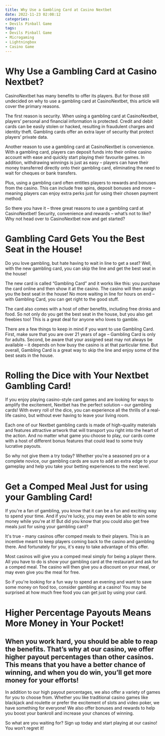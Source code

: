 ```yaml
---
title: Why Use a Gambling Card at Casino Nextbet 
date: 2022-11-23 02:08:12
categories:
- Devils Pinball Game
tags:
- Devils Pinball Game
- Microgaming
- Lightningbox
- Casino Game
---
```



#  Why Use a Gambling Card at Casino Nextbet? 

CasinoNextbet has many benefits to offer its players. But for those still undecided on why to use a gambling card at CasinoNextbet, this article will cover the primary reasons.

The first reason is security. When using a gambling card at CasinoNextbet, players’ personal and financial information is protected. Credit and debit cards can be easily stolen or hacked, resulting in fraudulent charges and identity theft. Gambling cards offer an extra layer of security that protect players’ private data.

Another reason to use a gambling card at CasinoNextbet is convenience. With a gambling card, players can deposit funds into their online casino account with ease and quickly start playing their favourite games. In addition, withdrawing winnings is just as easy – players can have their money transferred directly onto their gambling card, eliminating the need to wait for cheques or bank transfers.

Plus, using a gambling card often entitles players to rewards and bonuses from the casino. This can include free spins, deposit bonuses and more – meaning players can enjoy extra perks just for using their chosen payment method.

So there you have it – three great reasons to use a gambling card at CasinoNextbet! Security, convenience and rewards – what’s not to like? Why not head over to CasinoNextbet now and get started?

#  Gambling Card Gets You the Best Seat in the House! 

Do you love gambling, but hate having to wait in line to get a seat? Well, with the new gambling card, you can skip the line and get the best seat in the house!

The new card is called “Gambling Card” and it works like this: you purchase the card online and then show it at the casino. The casino will then assign you the best seat in the house! No more waiting in line for hours on end – with Gambling Card, you can get right to the good stuff.

The card also comes with a host of other benefits, including free drinks and food. So not only do you get the best seat in the house, but you also get freebies too! This is a great deal for anyone who loves to gamble.

There are a few things to keep in mind if you want to use Gambling Card. First, make sure that you are over 21 years of age – Gambling Card is only for adults. Second, be aware that your assigned seat may not always be available – it depends on how busy the casino is at that particular time. But overall, Gambling Card is a great way to skip the line and enjoy some of the best seats in the house.

#  Rolling the Dice with Your Nextbet Gambling Card! 

If you enjoy playing casino-style card games and are looking for ways to amplify the excitement, Nextbet has the perfect solution – our gambling cards! With every roll of the dice, you can experience all the thrills of a real-life casino, but without ever having to leave your living room.

Each one of our Nextbet gambling cards is made of high-quality materials and features attractive artwork that will transport you right into the heart of the action. And no matter what game you choose to play, our cards come with a host of different bonus features that could lead to some truly lucrative payouts.

So why not give them a try today? Whether you’re a seasoned pro or a complete novice, our gambling cards are sure to add an extra edge to your gameplay and help you take your betting experiences to the next level.

#  Get a Comped Meal Just for using your Gambling Card! 

If you're a fan of gambling, you know that it can be a fun and exciting way to spend your time. And if you're lucky, you may even be able to win some money while you're at it! But did you know that you could also get free meals just for using your gambling card?

It's true - many casinos offer comped meals to their players. This is an incentive meant to keep players coming back to the casino and gambling there. And fortunately for you, it's easy to take advantage of this offer.

Most casinos will give you a comped meal simply for being a player there. All you have to do is show your gambling card at the restaurant and ask for a comped meal. The casino will then give you a discount on your meal, or may even give you the meal for free.

So if you're looking for a fun way to spend an evening and want to save some money on food too, consider gambling at a casino! You may be surprised at how much free food you can get just by using your card.

#  Higher Percentage Payouts Means More Money in Your Pocket!

## When you work hard, you should be able to reap the benefits. That’s why at our casino, we offer higher payout percentages than other casinos. This means that you have a better chance of winning, and when you do win, you’ll get more money for your efforts!

In addition to our high payout percentages, we also offer a variety of games for you to choose from. Whether you like traditional casino games like blackjack and roulette or prefer the excitement of slots and video poker, we have something for everyone! We also offer bonuses and rewards to help you boost your bankroll and increase your chances of winning.

So what are you waiting for? Sign up today and start playing at our casino! You won’t regret it!